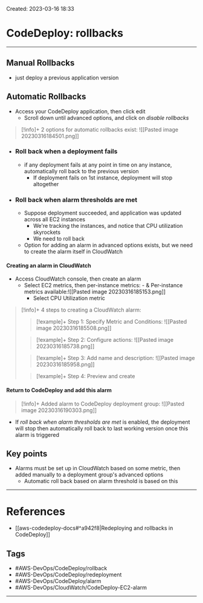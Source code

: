 Created: 2023-03-16 18:33
# CodeDeploy: rollbacks
---
## Manual Rollbacks
- just deploy a previous application version 

## Automatic Rollbacks
- Access your CodeDeploy application, then click edit
	- Scroll down until advanced options, and click on *disable rollbacks*
>[!info]+ 2 options for automatic rollbacks exist:
>![[Pasted image 20230316184501.png]]

- ### Roll back when a deployment fails
	- if any deployment fails at any point in time on any instance, automatically roll back to the previous version
		- If deployment fails on 1st instance, deployment will stop altogether
		
- ### Roll back when alarm thresholds are met
	- Suppose deployment succeeded, and application was updated across all EC2 instances
		- We're tracking the instances, and notice that CPU utilization skyrockets
		- We need to roll back
	- Option for adding an alarm in advanced options exists, but we need to create the alarm itself in CloudWatch

#### Creating an alarm in CloudWatch
- Access CloudWatch console, then create an alarm
	- Select EC2 metrics, then per-instance metrics:
			- & Per-instance metrics available:![[Pasted image 20230316185153.png]]
		- Select CPU Utilization metric
>[!info]+ 4 steps to creating a CloudWatch alarm:
>>[!example]+ Step 1: Specify Metric and Conditions:
>>![[Pasted image 20230316185508.png]]
>
>>[!example]+ Step 2: Configure actions:
>>![[Pasted image 20230316185738.png]]
>
>>[!example]+ Step 3: Add name and description:
>>![[Pasted image 20230316185958.png]]
>
>>[!example]+ Step 4: Preview and create
>>

#### Return to CodeDeploy and add this alarm
>[!info]+ Added alarm to CodeDeploy deployment group:
>![[Pasted image 20230316190303.png]]

- If *roll back when alarm thresholds are met* is enabled, the deployment will stop then automatically roll back to last working version once this alarm is triggered

## Key points
- Alarms must be set up in CloudWatch based on some metric, then added manually to a deployment group's advanced options
	- Automatic roll back based on alarm threshold is based on this 

---
# References
- [[aws-codedeploy-docs#^a942f8|Redeploying and rollbacks in CodeDeploy]]

## Tags
- #AWS-DevOps/CodeDeploy/rollback
- #AWS-DevOps/CodeDeploy/redeployment
- #AWS-DevOps/CodeDeploy/alarm
- #AWS-DevOps/CloudWatch/CodeDeploy-EC2-alarm
---